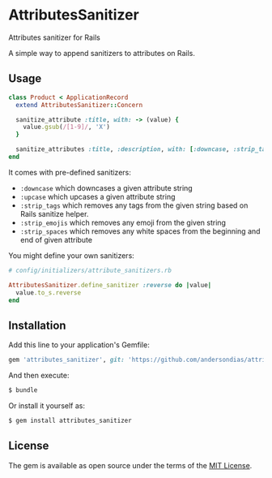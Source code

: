 # AttributesSanitizer

Attributes sanitizer for Rails

A simple way to append sanitizers to attributes on Rails.


## Usage

```ruby
class Product < ApplicationRecord
  extend AttributesSanitizer::Concern

  sanitize_attribute :title, with: -> (value) {
    value.gsub(/[1-9]/, 'X')
  }

  sanitize_attributes :title, :description, with: [:downcase, :strip_tags]
end
```

It comes with pre-defined sanitizers:
- `:downcase` which downcases a given attribute string
- `:upcase` which upcases a given attribute string
- `:strip_tags` which removes any tags from the given string based on Rails sanitize helper.
- `:strip_emojis` which removes any emoji from the given string
- `:strip_spaces` which removes any white spaces from the beginning and end of given attribute

You might define your own sanitizers:

```ruby
# config/initializers/attribute_sanitizers.rb

AttributesSanitizer.define_sanitizer :reverse do |value|
  value.to_s.reverse
end
```

## Installation
Add this line to your application's Gemfile:

```ruby
gem 'attributes_sanitizer', git: 'https://github.com/andersondias/attributes_sanitizer.git'
```

And then execute:
```bash
$ bundle
```

Or install it yourself as:
```bash
$ gem install attributes_sanitizer
```

## License
The gem is available as open source under the terms of the [MIT License](https://opensource.org/licenses/MIT).
